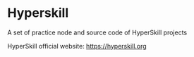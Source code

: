 # Hyperskill
A set of practice node and source code of HyperSkill projects

HyperSkill official website: https://hyperskill.org
